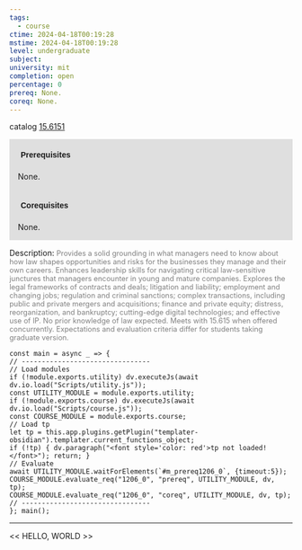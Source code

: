```yaml
---
tags:
  - course
ctime: 2024-04-18T00:19:28
mstime: 2024-04-18T00:19:28
level: undergraduate
subject: 
university: mit
completion: open
percentage: 0
prereq: None.
coreq: None.
---
```


catalog [15.6151](http://student.mit.edu/catalog/m15b.html#15.6151)

<span style="display: block; padding: 15px; background-color: rgb(100, 100, 100, 0.2);"><font id="m_prereq1206_0" style="display: block; font-family: Arial, sans-serif; font-weight: bold; padding: 5px">Prerequisites</font><br><span id="prereq1206_0">None.</span></span>
<span style="display: block; padding: 15px; background-color: rgb(100, 100, 100, 0.2);"><font id="m_coreq1206_0" style="display: block; font-family: Arial, sans-serif; font-weight: bold; padding: 5px">Corequisites</font><br><span id="coreq1206_0">None.</span></span>

<font style="">Description:</font>
<font style="color: grey; font-size: 0.8rem;">Provides a solid grounding in what managers need to know about how law shapes opportunities and risks for the businesses they manage and their own careers. Enhances leadership skills for navigating critical law-sensitive junctures that managers encounter in young and mature companies. Explores the legal frameworks of contracts and deals; litigation and liability; employment and changing jobs; regulation and criminal sanctions; complex transactions, including public and private mergers and acquisitions; finance and private equity; distress, reorganization, and bankruptcy; cutting-edge digital technologies; and effective use of IP. No prior knowledge of law expected. Meets with 15.615 when offered concurrently. Expectations and evaluation criteria differ for students taking graduate version.</font>

```dataviewjs
const main = async _ => {
// --------------------------------
// Load modules
if (!module.exports.utility) dv.executeJs(await dv.io.load("Scripts/utility.js"));
const UTILITY_MODULE = module.exports.utility;
if (!module.exports.course) dv.executeJs(await dv.io.load("Scripts/course.js"));
const COURSE_MODULE = module.exports.course;
// Load tp
let tp = this.app.plugins.getPlugin("templater-obsidian").templater.current_functions_object;
if (!tp) { dv.paragraph("<font style='color: red'>tp not loaded!</font>"); return; }
// Evaluate
await UTILITY_MODULE.waitForElements(`#m_prereq1206_0`, {timeout:5});
COURSE_MODULE.evaluate_req("1206_0", "prereq", UTILITY_MODULE, dv, tp);
COURSE_MODULE.evaluate_req("1206_0", "coreq", UTILITY_MODULE, dv, tp);
// --------------------------------
}; main();
```

---

<< HELLO, WORLD >>
